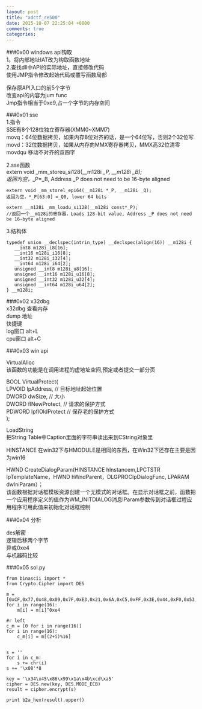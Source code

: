 ```yaml
---  
layout: post  
title: "xdctf_re500"  
date: 2015-10-07 22:25:04 +0800  
comments: true  
categories:   
---  
```

###0x00 windows api钩取  
1。将内部地址IAT改为钩取函数地址  
2.查找dll中API的实际地址，直接修改代码  
使用JMP指令修改起始代码或覆写函数局部  
  
保存原API入口的前5个字节  
改变api的内容为jum func  
Jmp指令相当于0xe9,占一个字节的内存空间  
  
###0x01 sse  
1.指令  
SSE有8个128位独立寄存器(XMM0~XMM7)  
movq：64位数据拷贝，如果内存8位对齐的话，是一个64位写，否则2个32位写  
movd：32位数据拷贝，如果从内存向MMX寄存器拷贝，MMX高32位清零  
movdqu 移动不对齐的双四字  
  
2.sse函数  
	extern void _mm_storeu_si128(__m128i *_P, __m128i _B);    
	返回为空，*_P=_B, Address _P does not need to be 16-byte aligned    
  
	extern void _mm_storel_epi64(__m128i *_P, __m128i _Q);    
	返回为空，*_P[63:0] =_Q0, lower 64 bits    
  
	extern __m128i _mm_loadu_si128(__m128i const*_P);  
	//返回一个__m128i的寄存器，Loads 128-bit value, Address _P does not need be 16-byte aligned    
  
3.结构体  
  
	typedef union __declspec(intrin_type) __declspec(align(16)) __m128i {  
	   __int8 m128i_i8[16];  
	   __int16 m128i_i16[8];  
	   __int32 m128i_i32[4];  
	   __int64 m128i_i64[2];  
	   unsigned __int8 m128i_u8[16];  
	   unsigned __int16 m128i_u16[8];  
	   unsigned __int32 m128i_u32[4];  
	   unsigned __int64 m128i_u64[2];  
	} __m128i;  
  
  
###0x02 x32dbg  
x32dbg 查看内存  
dump 地址  
快捷键  
log窗口 alt+L  
cpu窗口 alt+C  
  
###0x03 win api  
  
VirtualAlloc  
该函数的功能是在调用进程的虚地址空间,预定或者提交一部分页  
  
BOOL VirtualProtect(  
LPVOID lpAddress, // 目标地址起始位置  
DWORD dwSize, // 大小  
DWORD flNewProtect, // 请求的保护方式  
PDWORD lpflOldProtect // 保存老的保护方式  
);  
  
LoadString  
把String Table中Caption里面的字符串读出来到CString对象里  
  
HINSTANCE 在win32下与HMODULE是相同的东西，在Win32下还存在主要是因为win16  
  
HWND CreateDialogParam(HINSTANCE hlnstancem,LPCTSTR IpTemplateName，HWND hWndParent，DLGPROCIpDialogFunc, LPARAM dwlniParam）；  
该函数根据对话框模板资源创建一个无模式的对话框。在显示对话框之前，函数把一个应用程序定义的值作为WM_INITDIALOG消息IParam参数传到对话框过程应用程序可用此值来初始化对话框控制  
  
  
###0x04 分析  
  
des解密  
逻辑后移两个字节  
异或0xe4  
与机器码比较  
  
###0x05	sol.py  
  
	from binascii import *  
	from Crypto.Cipher import DES  
  
	m = [0xCF,0x77,0x48,0x09,0x7F,0xE3,0x21,0x6A,0xC5,0xFF,0x3E,0x44,0xF0,0x53,0xBB,0xF2]  
	for i in range(16):  
		m[i] = m[i]^0xe4  
  
	#r left  
	c_m = [0 for i in range(16)]  
	for i in range(16):  
		c_m[i] = m[(2+i)%16]  
  
  
	s = ''  
	for i in c_m:  
		s += chr(i)  
	s += '\x08'*8  
  
	key = '\x34\x45\x86\x99\x1a\x4b\xcd\xa5'  
	cipher = DES.new(key, DES.MODE_ECB)  
	result = cipher.encrypt(s)  
  
	print b2a_hex(result).upper()  
  
